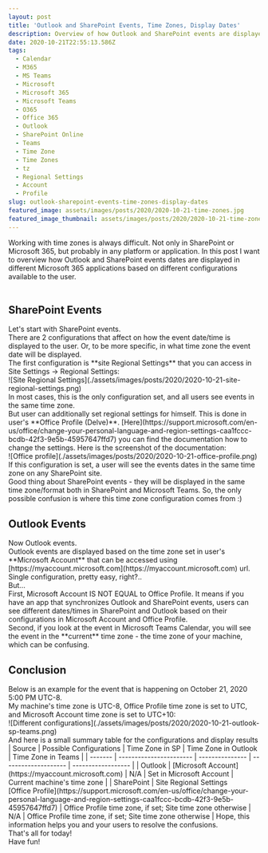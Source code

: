 ```yaml
---
layout: post
title: 'Outlook and SharePoint Events, Time Zones, Display Dates'
description: Overview of how Outlook and SharePoint events are displayed in different Microsoft 365 applications based on different Time Zones settings
date: 2020-10-21T22:55:13.586Z
tags:
  - Calendar
  - M365
  - MS Teams
  - Microsoft
  - Microsoft 365
  - Microsoft Teams
  - O365
  - Office 365
  - Outlook
  - SharePoint Online
  - Teams
  - Time Zone
  - Time Zones
  - tz
  - Regional Settings
  - Account
  - Profile
slug: outlook-sharepoint-events-time-zones-display-dates
featured_image: assets/images/posts/2020/2020-10-21-time-zones.jpg
featured_image_thumbnail: assets/images/posts/2020/2020-10-21-time-zones.jpg
---
```

Working with time zones is always difficult. Not only in SharePoint or Microsoft 365, but probably in any platform or application. In this post I want to overview how Outlook and SharePoint events dates are displayed in different Microsoft 365 applications based on different configurations available to the user.
<br />
<br />
<h2>SharePoint Events</h2>
Let's start with SharePoint events.<br />
There are 2 configurations that affect on how the event date/time is displayed to the user. Or, to be more specific, in what time zone the event date will be displayed.<br />
The first configuration is **site Regional Settings** that you can access in Site Settings -> Regional Settings:<br />
![Site Regional Settings](./assets/images/posts/2020/2020-10-21-site-regional-settings.png)<br />
In most cases, this is the only configuration set, and all users see events in the same time zone.<br />
But user can additionally set regional settings for himself. This is done in user's **Office Profile (Delve)**. [Here](https://support.microsoft.com/en-us/office/change-your-personal-language-and-region-settings-caa1fccc-bcdb-42f3-9e5b-45957647ffd7) you can find the documentation how to change the settings. Here is the screenshot of the documentation:<br />
![Office profile](./assets/images/posts/2020/2020-10-21-office-profile.png)<br />
If this configuration is set, a user will see the events dates in the same time zone on any SharePoint site.<br />
Good thing about SharePoint events - they will be displayed in the same time zone/format both in SharePoint and Microsoft Teams. So, the only possible confusion is where this time zone configuration comes from :)<br />
<h2>Outlook Events</h2> 
Now Outlook events.<br />
Outlook events are displayed based on the time zone set in user's **Microsoft Account** that can be accessed using [https://myaccount.microsoft.com](https://myaccount.microsoft.com) url.<br />
Single configuration, pretty easy, right?..<br />
But...<br />
First, Microsoft Account IS NOT EQUAL to Office Profile. It means if you have an app that synchronizes Outlook and SharePoint events, users can see different dates/times in SharePoint and Outlook based on their configurations in Microsoft Account and Office Profile.<br />
Second, if you look at the event in Microsoft Teams Calendar, you will see the event in the **current** time zone - the time zone of your machine, which can be confusing.
<h2>Conclusion</h2>
Below is an example for the event that is happening on October 21, 2020 5:00 PM UTC-8.<br />
My machine's time zone is UTC-8, Office Profile time zone is set to UTC, and Microsoft Account time zone is set to UTC+10:<br />
![Different configurations](./assets/images/posts/2020/2020-10-21-outlook-sp-teams.png)<br />
And here is a small summary table for the configurations and display results<br />
| Source  | Possible Configurations | Time Zone in SP | Time Zone in Outlook | Time Zone in Teams |
| ------- | ----------------------- | --------------- | -------------------- | ------------------ |
| Outlook | [Microsoft Account](https://myaccount.microsoft.com) | N/A | Set in Microsoft Account | Current machine's time zone |
| SharePoint | Site Regional Settings <br />[Office Profile](https://support.microsoft.com/en-us/office/change-your-personal-language-and-region-settings-caa1fccc-bcdb-42f3-9e5b-45957647ffd7) | Office Profile time zone, if set; Site time zone otherwise | N/A | Office Profile time zone, if set; Site time zone otherwise |
Hope, this information helps you and your users to resolve the confusions.

<br />
That's all for today!<br />
Have fun!